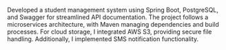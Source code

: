 Developed a student management system using Spring Boot, PostgreSQL, and Swagger for streamlined API documentation. The project follows a microservices architecture, with Maven managing dependencies and build processes. For cloud storage, I integrated AWS S3, providing secure file handling. Additionally, I implemented SMS notification functionality.
